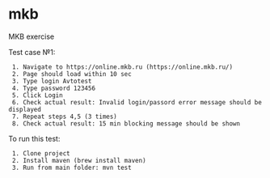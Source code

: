 # mkb
MKB exercise

Test case №1:

     1. Navigate to https://online.mkb.ru (https://online.mkb.ru/)
     2. Page should load within 10 sec
     3. Type login Avtotest
     4. Type password 123456
     5. Click Login
     6. Check actual result: Invalid login/passord error message should be displayed
     7. Repeat steps 4,5 (3 times)
     8. Check actual result: 15 min blocking message should be shown
     
     
To run this test:

     1. Clone project
     2. Install maven (brew install maven)
     3. Run from main folder: mvn test
